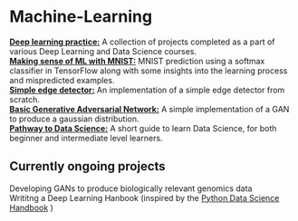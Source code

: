 # Machine-Learning
__[Deep learning practice:](https://github.com/kjkjindal/Machine-Learning/tree/master/Deep%20learning%20practice)__ A collection of projects completed as a part of various Deep Learning and Data Science courses.<br/>
__[Making sense of ML with MNIST:](https://github.com/kjkjindal/Machine-Learning/blob/master/Making%20sense%20of%20ML%20with%20MNIST.ipynb)__ MNIST prediction using a softmax classifier in TensorFlow along with some insights into the learning process and mispredicted examples.<br/>
__[Simple edge detector:](https://github.com/kjkjindal/Machine-Learning/blob/master/Simple%20Edge%20Detector.ipynb)__ An implementation of a simple edge detector from scratch.<br/>
__[Basic Generative Adversarial Network:](https://github.com/kjkjindal/Machine-Learning/blob/master/basic%20GAN.ipynb)__ A simple implementation of a GAN to produce a gaussian distribution.<br/>
__[Pathway to Data Science:](https://github.com/kjkjindal/Machine-Learning/blob/master/Pathway%20to%20Data%20Science.ipynb)__ A short guide to learn Data Science, for both beginner and intermediate level learners.<br/>


## Currently ongoing projects
Developing GANs to produce biologically relevant genomics data<br/>
Writitng a Deep Learning Hanbook (inspired by the [Python Data Science Handbook](http://shop.oreilly.com/product/0636920034919.do)
)
